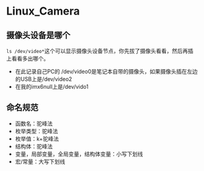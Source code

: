 # Linux_Camera
## 摄像头设备是哪个
`ls /dev/video*`这个可以显示摄像头设备节点，你先拔了摄像头看看，然后再插上看看多出哪个。
- 在此记录自己PC的 /dev/video0是笔记本自带的摄像头，如果摄像头插在左边的USB上是/dev/video2
- 在我的imx6null上是/dev/vido1

## 命名规范
- 函数名：驼峰法
- 枚举类型：驼峰法
- 枚举值：k+驼峰法
- 结构体：驼峰法
- 变量，局部变量，全局变量，结构体变量：小写下划线
- 宏/常量：大写下划线